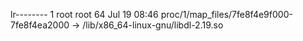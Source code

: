 lr-------- 1 root root 64 Jul 19 08:46 proc/1/map_files/7fe8f4e9f000-7fe8f4ea2000 -> /lib/x86_64-linux-gnu/libdl-2.19.so
